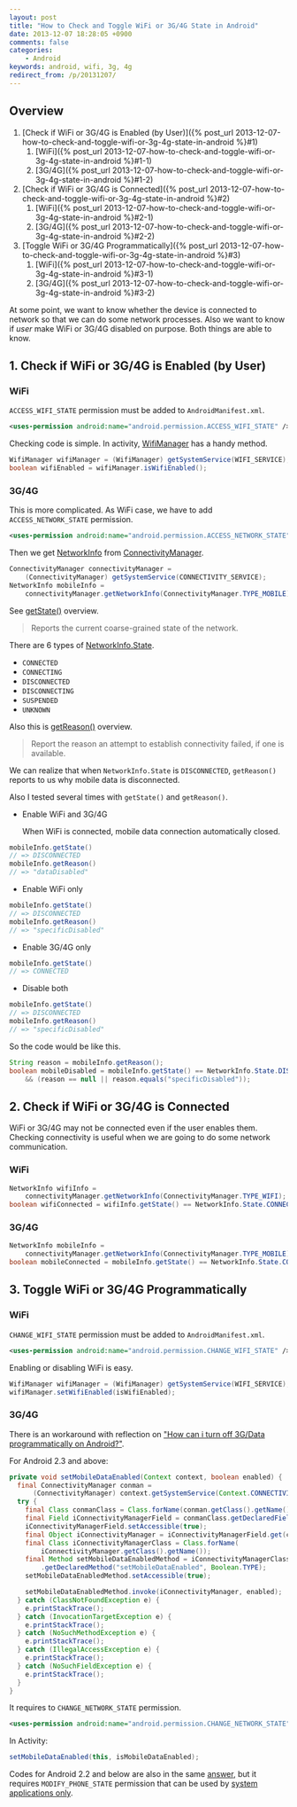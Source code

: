 ```yaml
---
layout: post
title: "How to Check and Toggle WiFi or 3G/4G State in Android"
date: 2013-12-07 18:28:05 +0900
comments: false
categories:
    - Android
keywords: android, wifi, 3g, 4g
redirect_from: /p/20131207/
---
```


## Overview

1. [Check if WiFi or 3G/4G is Enabled (by User)]({% post_url 2013-12-07-how-to-check-and-toggle-wifi-or-3g-4g-state-in-android %}#1)
    1. [WiFi]({% post_url 2013-12-07-how-to-check-and-toggle-wifi-or-3g-4g-state-in-android %}#1-1)
    2. [3G/4G]({% post_url 2013-12-07-how-to-check-and-toggle-wifi-or-3g-4g-state-in-android %}#1-2)
2. [Check if WiFi or 3G/4G is Connected]({% post_url 2013-12-07-how-to-check-and-toggle-wifi-or-3g-4g-state-in-android %}#2)
    1. [WiFi]({% post_url 2013-12-07-how-to-check-and-toggle-wifi-or-3g-4g-state-in-android %}#2-1)
    2. [3G/4G]({% post_url 2013-12-07-how-to-check-and-toggle-wifi-or-3g-4g-state-in-android %}#2-2)
3. [Toggle WiFi or 3G/4G Programmatically]({% post_url 2013-12-07-how-to-check-and-toggle-wifi-or-3g-4g-state-in-android %}#3)
    1. [WiFi]({% post_url 2013-12-07-how-to-check-and-toggle-wifi-or-3g-4g-state-in-android %}#3-1)
    2. [3G/4G]({% post_url 2013-12-07-how-to-check-and-toggle-wifi-or-3g-4g-state-in-android %}#3-2)

At some point, we want to know whether the device is connected to network so that we can do some network processes. Also we want to know if _user_ make WiFi or 3G/4G disabled on purpose. Both things are able to know.

<!-- more -->

## <a id="1"></a>1. Check if WiFi or 3G/4G is Enabled (by User)

### <a id="1-1"></a>WiFi

`ACCESS_WIFI_STATE` permission must be added to `AndroidManifest.xml`.

``` xml
<uses-permission android:name="android.permission.ACCESS_WIFI_STATE" />
```

Checking code is simple. In activity, [WifiManager][] has a handy method.

[WifiManager]: http://developer.android.com/reference/android/net/wifi/WifiManager.html

``` java
WifiManager wifiManager = (WifiManager) getSystemService(WIFI_SERVICE);
boolean wifiEnabled = wifiManager.isWifiEnabled();
```

### <a id="1-2"></a>3G/4G

This is more complicated. As WiFi case, we have to add `ACCESS_NETWORK_STATE` permission.

``` xml
<uses-permission android:name="android.permission.ACCESS_NETWORK_STATE" />
```

Then we get [NetworkInfo][] from [ConnectivityManager][].

[NetworkInfo]: http://developer.android.com/reference/android/net/NetworkInfo.html
[ConnectivityManager]: http://developer.android.com/reference/android/net/ConnectivityManager.html

``` java
ConnectivityManager connectivityManager =
    (ConnectivityManager) getSystemService(CONNECTIVITY_SERVICE);
NetworkInfo mobileInfo =
    connectivityManager.getNetworkInfo(ConnectivityManager.TYPE_MOBILE);
```

See [getState()][] overview.

> Reports the current coarse-grained state of the network.

[getState()]: http://developer.android.com/reference/android/net/NetworkInfo.html#getState()

There are 6 types of [NetworkInfo.State][].

- `CONNECTED`
- `CONNECTING`
- `DISCONNECTED`
- `DISCONNECTING`
- `SUSPENDED`
- `UNKNOWN`

[NetworkInfo.State]: http://developer.android.com/reference/android/net/NetworkInfo.State.html

Also this is [getReason()][] overview.

> Report the reason an attempt to establish connectivity failed, if one is available.

[getReason()]: http://developer.android.com/reference/android/net/NetworkInfo.html#getReason()

We can realize that when `NetworkInfo.State` is `DISCONNECTED`, `getReason()` reports to us why mobile data is disconnected.

Also I tested several times with `getState()` and `getReason()`.

- Enable WiFi and 3G/4G

  When WiFi is connected, mobile data connection automatically closed.

``` java
mobileInfo.getState()
// => DISCONNECTED
mobileInfo.getReason()
// => "dataDisabled"
```

- Enable WiFi only

``` java
mobileInfo.getState()
// => DISCONNECTED
mobileInfo.getReason()
// => "specificDisabled"
```

- Enable 3G/4G only

``` java
mobileInfo.getState()
// => CONNECTED
```

- Disable both

``` java
mobileInfo.getState()
// => DISCONNECTED
mobileInfo.getReason()
// => "specificDisabled"
```

So the code would be like this.

``` java
String reason = mobileInfo.getReason();
boolean mobileDisabled = mobileInfo.getState() == NetworkInfo.State.DISCONNECTED
    && (reason == null || reason.equals("specificDisabled"));
```

## <a id="2"></a>2. Check if WiFi or 3G/4G is Connected

WiFi or 3G/4G may not be connected even if the user enables them. Checking connectivity is useful when we are going to do some network communication.

### <a id="2-1"></a>WiFi

``` java
NetworkInfo wifiInfo =
    connectivityManager.getNetworkInfo(ConnectivityManager.TYPE_WIFI);
boolean wifiConnected = wifiInfo.getState() == NetworkInfo.State.CONNECTED;
```

### <a id="2-2"></a>3G/4G

``` java
NetworkInfo mobileInfo =
    connectivityManager.getNetworkInfo(ConnectivityManager.TYPE_MOBILE);
boolean mobileConnected = mobileInfo.getState() == NetworkInfo.State.CONNECTED;
```

## <a id="3"></a>3. Toggle WiFi or 3G/4G Programmatically

### <a id="3-1"></a>WiFi

`CHANGE_WIFI_STATE` permission must be added to `AndroidManifest.xml`.

``` xml
<uses-permission android:name="android.permission.CHANGE_WIFI_STATE" />
```

Enabling or disabling WiFi is easy.

``` java
WifiManager wifiManager = (WifiManager) getSystemService(WIFI_SERVICE);
wifiManager.setWifiEnabled(isWifiEnabled);
```

### <a id="3-2"></a>3G/4G

There is an workaround with reflection on ["How can i turn off 3G/Data programmatically on Android?"][Stack Overflow].

[Stack Overflow]: http://stackoverflow.com/questions/12535101/how-can-i-turn-off-3g-data-programmatically-on-android#12535246

For Android 2.3 and above:

``` java
private void setMobileDataEnabled(Context context, boolean enabled) {
  final ConnectivityManager conman =
      (ConnectivityManager) context.getSystemService(Context.CONNECTIVITY_SERVICE);
  try {
    final Class conmanClass = Class.forName(conman.getClass().getName());
    final Field iConnectivityManagerField = conmanClass.getDeclaredField("mService");
    iConnectivityManagerField.setAccessible(true);
    final Object iConnectivityManager = iConnectivityManagerField.get(conman);
    final Class iConnectivityManagerClass = Class.forName(
        iConnectivityManager.getClass().getName());
    final Method setMobileDataEnabledMethod = iConnectivityManagerClass
        .getDeclaredMethod("setMobileDataEnabled", Boolean.TYPE);
    setMobileDataEnabledMethod.setAccessible(true);

    setMobileDataEnabledMethod.invoke(iConnectivityManager, enabled);
  } catch (ClassNotFoundException e) {
    e.printStackTrace();
  } catch (InvocationTargetException e) {
    e.printStackTrace();
  } catch (NoSuchMethodException e) {
    e.printStackTrace();
  } catch (IllegalAccessException e) {
    e.printStackTrace();
  } catch (NoSuchFieldException e) {
    e.printStackTrace();
  }
}
```

It requires to `CHANGE_NETWORK_STATE` permission.

``` xml
<uses-permission android:name="android.permission.CHANGE_NETWORK_STATE" />
```

In Activity:

``` java
setMobileDataEnabled(this, isMobileDataEnabled);
```

Codes for Android 2.2 and below are also in the same [answer][Stack Overflow], but it requires `MODIFY_PHONE_STATE` permission that can be used by [system applications only][].

[system applications only]: http://developer.android.com/reference/android/Manifest.permission.html#MODIFY_PHONE_STATE
